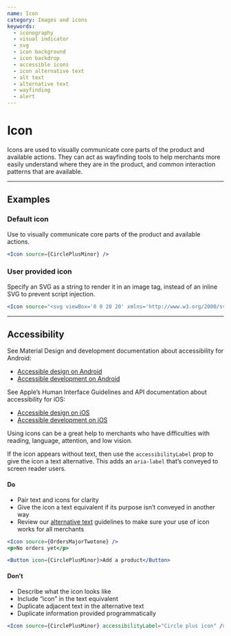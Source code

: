 ```yaml
---
name: Icon
category: Images and icons
keywords:
  - iconography
  - visual indicator
  - svg
  - icon background
  - icon backdrop
  - accessible icons
  - icon alternative text
  - alt text
  - alternative text
  - wayfinding
  - alert
---
```


# Icon

Icons are used to visually communicate core parts of the product and available actions. They can act as wayfinding tools to help merchants more easily understand where they are in the product, and common interaction patterns that are available.

---

## Examples

### Default icon

Use to visually communicate core parts of the product and available actions.

```jsx
<Icon source={CirclePlusMinor} />
```

### User provided icon

Specify an SVG as a string to render it in an image tag, instead of an inline SVG to prevent script injection.

```jsx
<Icon source="<svg viewBox='0 0 20 20' xmlns='http://www.w3.org/2000/svg'><path d='M10.707 17.707l5-5a.999.999 0 1 0-1.414-1.414L11 14.586V3a1 1 0 1 0-2 0v11.586l-3.293-3.293a.999.999 0 1 0-1.414 1.414l5 5a.999.999 0 0 0 1.414 0' /></svg>" />
```

---

## Accessibility

<!-- content-for: android -->

See Material Design and development documentation about accessibility for Android:

- [Accessible design on Android](https://material.io/design/usability/accessibility.html)
- [Accessible development on Android](https://developer.android.com/guide/topics/ui/accessibility/)

<!-- /content-for -->

<!-- content-for: ios -->

See Apple’s Human Interface Guidelines and API documentation about accessibility for iOS:

- [Accessible design on iOS](https://developer.apple.com/design/human-interface-guidelines/ios/app-architecture/accessibility/)
- [Accessible development on iOS](https://developer.apple.com/accessibility/ios/)

<!-- /content-for -->

<!-- content-for: web -->

Using icons can be a great help to merchants who have difficulties with reading, language, attention, and low vision.

If the icon appears without text, then use the `accessibilityLabel` prop to give the icon a text alternative. This adds an `aria-label` that’s conveyed to screen reader users.

<!-- usageblock -->

#### Do

- Pair text and icons for clarity
- Give the icon a text equivalent if its purpose isn’t conveyed in another way
- Review our [alternative text](/content/alternative-text) guidelines to make sure your use of icon works for all merchants

```jsx
<Icon source={OrdersMajorTwotone} />
<p>No orders yet</p>
```

```jsx
<Button icon={CirclePlusMinor}>Add a product</Button>
```

#### Don’t

- Describe what the icon looks like
- Include “icon” in the text equivalent
- Duplicate adjacent text in the alternative text
- Duplicate information provided programmatically

```jsx
<Icon source={CirclePlusMinor} accessibilityLabel="Circle plus icon" />
```

<!-- end -->

<!-- /content-for -->

